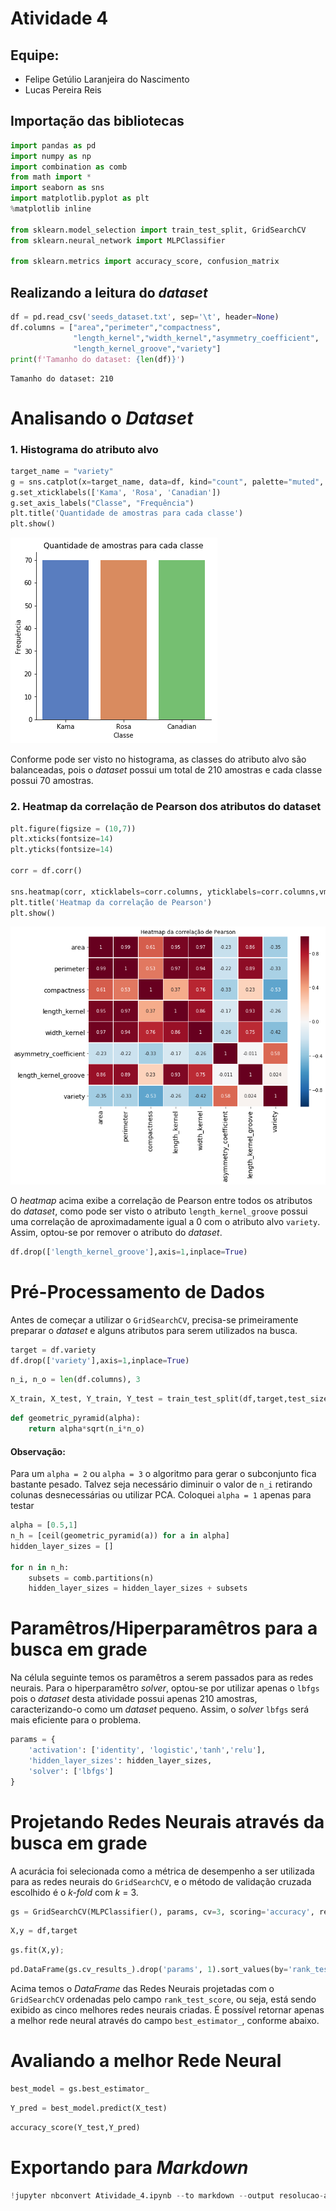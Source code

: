 
# Atividade 4

## Equipe:

* Felipe Getúlio Laranjeira do Nascimento
* Lucas Pereira Reis

## Importação das bibliotecas


```python
import pandas as pd
import numpy as np
import combination as comb
from math import *
import seaborn as sns
import matplotlib.pyplot as plt
%matplotlib inline

from sklearn.model_selection import train_test_split, GridSearchCV
from sklearn.neural_network import MLPClassifier

from sklearn.metrics import accuracy_score, confusion_matrix
```

## Realizando a leitura do *dataset*


```python
df = pd.read_csv('seeds_dataset.txt', sep='\t', header=None)
df.columns = ["area","perimeter","compactness",
              "length_kernel","width_kernel","asymmetry_coefficient",
              "length_kernel_groove","variety"]
print(f'Tamanho do dataset: {len(df)}')
```

    Tamanho do dataset: 210


# Analisando o *Dataset*

### 1. Histograma do atributo alvo


```python
target_name = "variety"
g = sns.catplot(x=target_name, data=df, kind="count", palette="muted", height=4.5, aspect=1.0)
g.set_xticklabels(['Kama', 'Rosa', 'Canadian'])
g.set_axis_labels("Classe", "Frequência")
plt.title('Quantidade de amostras para cada classe')
plt.show()
```


![png](resolucao-atividade-4_files/resolucao-atividade-4_8_0.png)


Conforme pode ser visto no histograma, as classes do atributo alvo são balanceadas, pois o *dataset* possui um total de 210 amostras e cada classe possui 70 amostras.

### 2. Heatmap da correlação de Pearson dos atributos do dataset


```python
plt.figure(figsize = (10,7))
plt.xticks(fontsize=14)
plt.yticks(fontsize=14)

corr = df.corr()

sns.heatmap(corr, xticklabels=corr.columns, yticklabels=corr.columns,vmin=-1, vmax=1,linewidths=.5, cmap = "RdBu_r",annot=True)
plt.title('Heatmap da correlação de Pearson')
plt.show()
```


![png](resolucao-atividade-4_files/resolucao-atividade-4_11_0.png)


O *heatmap* acima exibe a correlação de Pearson entre todos os atributos do *dataset*, como pode ser visto o atributo `length_kernel_groove` possui uma correlação de aproximadamente igual a 0 com o atributo alvo `variety`. Assim, optou-se por remover o atributo do *dataset*.


```python
df.drop(['length_kernel_groove'],axis=1,inplace=True)
```

# Pré-Processamento de Dados

Antes de começar a utilizar o `GridSearchCV`, precisa-se primeiramente preparar o *dataset* e alguns atributos para serem utilizados na busca.


```python
target = df.variety
df.drop(['variety'],axis=1,inplace=True)
```


```python
n_i, n_o = len(df.columns), 3
```


```python
X_train, X_test, Y_train, Y_test = train_test_split(df,target,test_size=0.3)
```


```python
def geometric_pyramid(alpha):
    return alpha*sqrt(n_i*n_o)
```

#### Observação:
Para um `alpha = 2` ou `alpha = 3` o algoritmo para gerar o subconjunto fica bastante pesado. Talvez seja necessário diminuir o valor de `n_i` retirando colunas desnecessárias ou utilizar PCA. Coloquei `alpha = 1` apenas para testar


```python
alpha = [0.5,1]
n_h = [ceil(geometric_pyramid(a)) for a in alpha]
hidden_layer_sizes = []

for n in n_h:
    subsets = comb.partitions(n)
    hidden_layer_sizes = hidden_layer_sizes + subsets
```

# Paramêtros/Hiperparamêtros para a busca em grade

Na célula seguinte temos os paramêtros a serem passados para as redes neurais. Para o hiperparamêtro *solver*, optou-se por utilizar apenas o `lbfgs` pois o *dataset* desta atividade possui apenas 210 amostras, caracterizando-o como um *dataset* pequeno. Assim, o *solver* `lbfgs` será mais eficiente para o problema.


```python
params = {
    'activation': ['identity', 'logistic','tanh','relu'],
    'hidden_layer_sizes': hidden_layer_sizes,
    'solver': ['lbfgs']
}
```

# Projetando Redes Neurais através da busca em grade

A acurácia foi selecionada como a métrica de desempenho a ser utilizada para as redes neurais do `GridSearchCV`, e o método de validação cruzada escolhido é o *k-fold* com *k* = 3.


```python
gs = GridSearchCV(MLPClassifier(), params, cv=3, scoring='accuracy', return_train_score=1)
```


```python
X,y = df,target
```


```python
gs.fit(X,y);
```


```python
pd.DataFrame(gs.cv_results_).drop('params', 1).sort_values(by='rank_test_score').head()
```

Acima temos o *DataFrame* das Redes Neurais projetadas com o `GridSearchCV` ordenadas pelo campo `rank_test_score`, ou seja, está sendo exibido as cinco melhores redes neurais criadas. É possível retornar apenas a melhor rede neural através do campo `best_estimator_`, conforme abaixo.

# Avaliando a melhor Rede Neural


```python
best_model = gs.best_estimator_
```


```python
Y_pred = best_model.predict(X_test)
```


```python
accuracy_score(Y_test,Y_pred)
```

# Exportando para *Markdown*


```python
!jupyter nbconvert Atividade_4.ipynb --to markdown --output resolucao-atividade-4.md
```


```python

```
